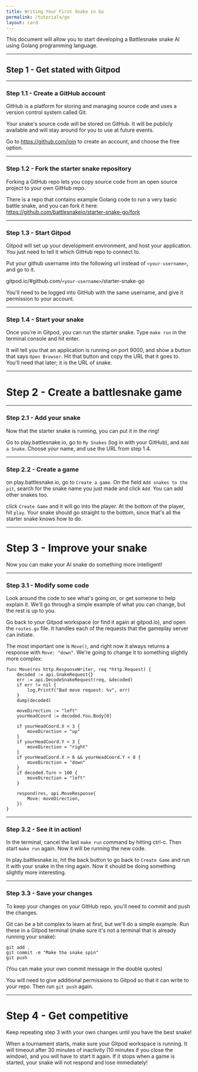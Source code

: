 ```yaml
---
title: Writing Your First Snake in Go
permalink: /tutorials/go
layout: card
---
```


This document will allow you to start developing a Battlesnake snake AI using Golang programming language.

---

## Step 1 - Get stated with Gitpod

---

### Step 1.1 - Create a GitHub account

GitHub is a platform for storing and managing source code and uses a version control system called Git.

Your snake's source code will be stored on GitHub. It will be publicly available and will stay around for you to use at future events.

Go to https://github.com/join to create an account, and choose the free option.

---

### Step 1.2 - Fork the starter snake repository

Forking a GitHub repo lets you copy source code from an open source project to your own GitHub repo.

There is a repo that contains example Golang code to run a very basic battle snake, and you can fork it here: https://github.com/battlesnakeio/starter-snake-go/fork

---

### Step 1.3 - Start Gitpod

Gitpod will set up your development environment, and host your application. You just need to tell it which GitHub repo to connect to.

Put your github username into the following url instead of `<your-username>`, and go to it.

gitpod.io/#github.com/`<your-username>`/starter-snake-go

You'll need to be logged into GitHub with the same username, and give it permission to your account.

---

### Step 1.4 - Start your snake

Once you're in Gitpod, you can run the starter snake. Type `make run` in the terminal console and hit enter.

It will tell you that an application is running on port 9000, and show a button that says `Open Browser`. Hit that button and copy the URL that it goes to. You'll need that later; it is the URL of snake.

---

# Step 2 - Create a battlesnake game

---

### Step 2.1 - Add your snake

Now that the starter snake is running, you can put it in the ring!

Go to play.battlesnake.io, go to `My Snakes` (log in with your GitHub), and `Add a Snake`. Choose your name, and use the URL from step 1.4.

---

### Step 2.2 - Create a game

on play.battlesnake.io, go to `Create a game`. On the field `Add snakes to the pit`, search for the snake name you just made and click `Add`. You can add other snakes too.

click `Create Game` and it will go into the player. At the bottom of the player, hit `play`. Your snake should go straight to the bottom, since that's all the starter snake knows how to do.

---

# Step 3 - Improve your snake

Now you can make your AI snake do something more intelligent!

---

### Step 3.1 - Modify some code

Look around the code to see what's going on, or get someone to help explain it. We'll go through a simple example of what you can change, but the rest is up to you.

Go back to your Gitpod workspace (or find it again at gitpod.io), and open the `routes.go` file. It handles each of the requests that the gameplay server can initiate.

The most important one is `Move()`, and right now it always returns a response with `Move: "down"`. We're going to change it to something slightly more complex:

```
func Move(res http.ResponseWriter, req *http.Request) {
	decoded := api.SnakeRequest{}
	err := api.DecodeSnakeRequest(req, &decoded)
	if err != nil {
		log.Printf("Bad move request: %v", err)
	}
	dump(decoded)

	moveDirection := "left"
	yourHeadCoord := decoded.You.Body[0]

	if yourHeadCoord.X < 3 {
		moveDirection = "up"
	}
	if yourHeadCoord.Y < 3 {
		moveDirection = "right"
	}
	if yourHeadCoord.X > 8 && yourHeadCoord.Y < 8 {
		moveDirection = "down"
	}
	if decoded.Turn > 100 {
		moveDirection = "left"
	}

	respond(res, api.MoveResponse{
		Move: moveDirection,
	})
}
```

---

### Step 3.2 - See it in action!

In the terminal, cancel the last `make run` command by hitting ctrl-c. Then start `make run` again. Now it will be running the new code.

In play.battlesnake.io, hit the back button to go back to `Create Game` and run it with your snake in the ring again. Now it should be doing something slightly more interesting.

---

### Step 3.3 - Save your changes

To keep your changes on your GitHub repo, you'll need to commit and push the changes.

Git can be a bit complex to learn at first, but we'll do a simple example. Run these in a Gitpod terminal (make sure it's not a terminal that is already running your snake):
```
git add .
git commit -m "Make the snake spin"
git push
```
(You can make your own commit message in the double quotes)

You will need to give additional permissions to Gitpod so that it can write to your repo. Then run `git push` again.

---

# Step 4 - Get competitive

Keep repeating step 3 with your own changes until you have the best snake!

When a tournament starts, make sure your Gitpod workspace is running. It will timeout after 30 minutes of inactivity (10 minutes if you close the window), and you will have to start it again. If it stops when a game is started, your snake will not respond and lose immediately!
